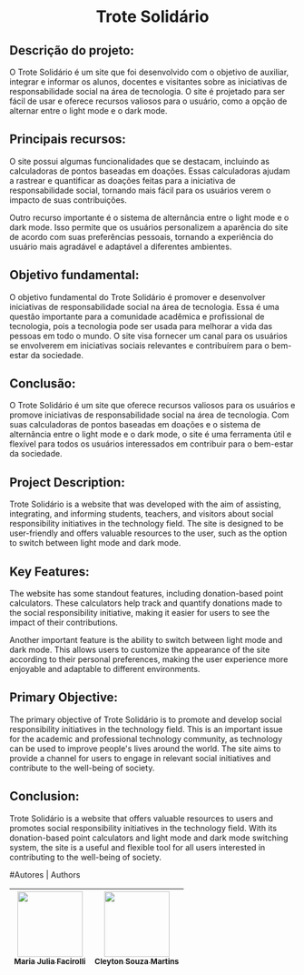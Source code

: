 <h1 align="center" >Trote Solidário</h1>

<h2>Descrição do projeto:</h2>

<p>O Trote Solidário é um site que foi desenvolvido com o objetivo de auxiliar, integrar e informar os alunos, docentes e visitantes sobre as iniciativas de responsabilidade social na área de tecnologia. O site é projetado para ser fácil de usar e oferece recursos valiosos para o usuário, como a opção de alternar entre o light mode e o dark mode.</p>

<h2>Principais recursos:</h2>

<p>O site possui algumas funcionalidades que se destacam, incluindo as calculadoras de pontos baseadas em doações. Essas calculadoras ajudam a rastrear e quantificar as doações feitas para a iniciativa de responsabilidade social, tornando mais fácil para os usuários verem o impacto de suas contribuições.</p>

<p>Outro recurso importante é o sistema de alternância entre o light mode e o dark mode. Isso permite que os usuários personalizem a aparência do site de acordo com suas preferências pessoais, tornando a experiência do usuário mais agradável e adaptável a diferentes ambientes.</p>

<h2>Objetivo fundamental:</h2>

<p>O objetivo fundamental do Trote Solidário é promover e desenvolver iniciativas de responsabilidade social na área de tecnologia. Essa é uma questão importante para a comunidade acadêmica e profissional de tecnologia, pois a tecnologia pode ser usada para melhorar a vida das pessoas em todo o mundo. O site visa fornecer um canal para os usuários se envolverem em iniciativas sociais relevantes e contribuírem para o bem-estar da sociedade.</p>

<h2>Conclusão:</h2>

<p>O Trote Solidário é um site que oferece recursos valiosos para os usuários e promove iniciativas de responsabilidade social na área de tecnologia. Com suas calculadoras de pontos baseadas em doações e o sistema de alternância entre o light mode e o dark mode, o site é uma ferramenta útil e flexível para todos os usuários interessados em contribuir para o bem-estar da sociedade.</p>



<h2>Project Description:</h2>

<p>Trote Solidário is a website that was developed with the aim of assisting, integrating, and informing students, teachers, and visitors about social responsibility initiatives in the technology field. The site is designed to be user-friendly and offers valuable resources to the user, such as the option to switch between light mode and dark mode.</p>

<h2>Key Features:</h2>

<p>The website has some standout features, including donation-based point calculators. These calculators help track and quantify donations made to the social responsibility initiative, making it easier for users to see the impact of their contributions.</p>

<p>Another important feature is the ability to switch between light mode and dark mode. This allows users to customize the appearance of the site according to their personal preferences, making the user experience more enjoyable and adaptable to different environments.</p>

<h2>Primary Objective:</h2>

<p>The primary objective of Trote Solidário is to promote and develop social responsibility initiatives in the technology field. This is an important issue for the academic and professional technology community, as technology can be used to improve people's lives around the world. The site aims to provide a channel for users to engage in relevant social initiatives and contribute to the well-being of society.</p>

<h2>Conclusion:</h2>

<p>Trote Solidário is a website that offers valuable resources to users and promotes social responsibility initiatives in the technology field. With its donation-based point calculators and light mode and dark mode switching system, the site is a useful and flexible tool for all users interested in contributing to the well-being of society.</p>


#Autores | Authors

| [<img src="https://avatars.githubusercontent.com/u/123916521?v=4" width=115><br><sub>Maria Julia Facirolli</sub>](https://github.com/MajuFacirolli) |  [<img src="https://avatars.githubusercontent.com/u/122110138?v=4" width=115><br><sub>Cleyton Souza Martins</sub>](https://github.com/CleytonSM) | 
| :---: | :---: |
